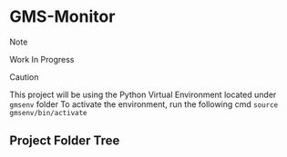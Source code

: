 # GMS-Monitor

> [!NOTE]  
> Work In Progress

> [!CAUTION]
> This project will be using the Python Virtual Environment located under `gmsenv` folder
> To activate the environment, run the following cmd `source gmsenv/bin/activate` 

## Project Folder Tree